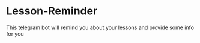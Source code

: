 # Lesson-Reminder
This telegram bot will remind you about your lessons and provide some info for you
